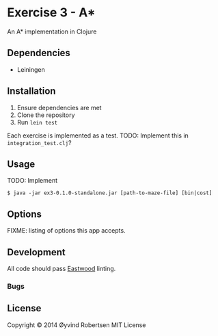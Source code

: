 # Exercise 3 - A\*

An A\* implementation in Clojure

## Dependencies

* Leiningen

## Installation

1. Ensure dependencies are met
2. Clone the repository
3. Run `lein test`

Each exercise is implemented as a test. TODO: Implement this in 
`integration_test.clj`?

## Usage

TODO: Implement

    $ java -jar ex3-0.1.0-standalone.jar [path-to-maze-file] [bin|cost]

## Options

FIXME: listing of options this app accepts.

## Development

All code should pass [Eastwood](https://github.com/jonase/eastwood) linting.


### Bugs


## License

Copyright © 2014 Øyvind Robertsen MIT License
